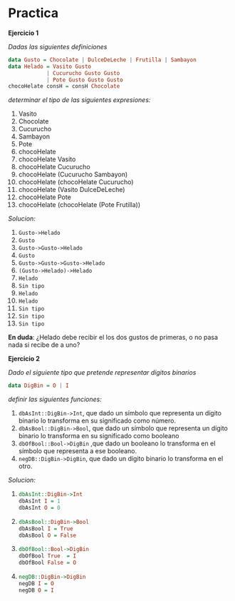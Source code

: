 # Practica

**Ejercicio 1**

*Dadas las siguientes definiciones*
```haskell
data Gusto = Chocolate | DulceDeLeche | Frutilla | Sambayon
data Helado = Vasito Gusto
            | Cucurucho Gusto Gusto
            | Pote Gusto Gusto Gusto
chocoHelate consH = consH Chocolate
```

*determinar el tipo de las siguientes expresiones:*
1. Vasito
2. Chocolate
3. Cucurucho
4. Sambayon
5. Pote
6. chocoHelate
7. chocoHelate Vasito
8. chocoHelate Cucurucho
9. chocoHelate (Cucurucho Sambayon)
10. chocoHelate (chocoHelate Cucurucho)
11. chocoHelate (Vasito DulceDeLeche)
12. chocoHelate Pote
13. chocoHelate (chocoHelate (Pote Frutilla))

_Solucion:_

1. `Gusto->Helado`
2. `Gusto`
3. `Gusto->Gusto->Helado`
4. `Gusto`
5. `Gusto->Gusto->Gusto->Helado`
6. `(Gusto->Helado)->Helado`
7. `Helado`
8. `Sin tipo`
9. `Helado`
10. `Helado`    
11. `Sin tipo`
12. `Sin tipo`
13. `Sin tipo`

**En duda**: ¿Helado debe recibir el los dos gustos de primeras, o no pasa nada si recibe de a uno?


**Ejercicio 2**

*Dado el siguiente tipo que pretende representar dígitos binarios*
```haskell
data DigBin = O | I
```

*definir las siguientes funciones:*
1. `dbAsInt::DigBin->Int`, que dado un símbolo que representa un dígito binario lo transforma en su significado como número.
2. `dbAsBool::DigBin->Bool`, que dado un símbolo que representa un dígito binario lo transforma en su significado como booleano
3. `dbOfBool::Bool->DigBin` ,que dado un booleano lo transforma en el símbolo que representa a ese booleano.
4. `negDB::DigBin->DigBin`, que dado un dígito binario lo transforma en el otro.

_Solucion:_

1. 
    ```haskell
    dbAsInt::DigBin->Int
    dbAsInt I = 1
    dbAsInt O = 0
    ```

2. 
    ```haskell
    dbAsBool::DigBin->Bool
    dbAsBool I = True
    dbAsBool O = False
    ```

3. 
    ```haskell
    dbOfBool::Bool->DigBin
    dbOfBool True  = I
    dbOfBool False = O
    ```

4. 
    ```haskell
    negDB::DigBin->DigBin
    negDB I = O
    negDB O = I
    ```